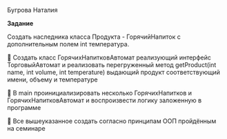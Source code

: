 Бугрова Наталия

**Задание**

 Создать наследника класса Продукта - ГорячийНапиток с дополнительным полем int температура.
 
 📌 Создать класс ГорячихНапитковАвтомат реализующий интерфейс ТорговыйАвтомат и реализовать 
перегруженный метод getProduct(int name, int volume, int temperature) выдающий продукт 
соответствующий имени, объему и температуре

 📌 В main проинициализировать несколько ГорячихНапитков и ГорячихНапитковАвтомат и 
воспроизвести логику заложенную в программе

 📌 Все вышеуказанное создать согласно принципам ООП пройдённым на семинаре
